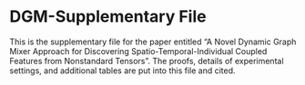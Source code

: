 # DGM-Supplementary File
This is the supplementary file for the paper entitled “A Novel Dynamic Graph Mixer Approach for Discovering Spatio-Temporal-Individual Coupled Features from Nonstandard Tensors”. The proofs, details of experimental settings, and additional tables are put into this file and cited.
